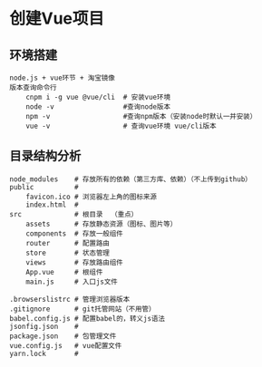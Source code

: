 # 创建Vue项目
## 环境搭建
    node.js + vue环节 + 淘宝镜像
    版本查询命令行
        cnpm i -g vue @vue/cli  # 安装vue环境
        node -v                 #查询node版本
        npm -v                  #查询npm版本（安装node时默认一并安装）
        vue -v                  # 查询vue环境 vue/cli版本

## 目录结构分析
    node_modules    # 存放所有的依赖（第三方库、依赖）（不上传到github）
    public          # 
        favicon.ico # 浏览器左上角的图标来源
        index.html  # 
    src             # 根目录  （重点）
        assets      # 存放静态资源（图标、图片等）
        components  # 存放一般组件
        router      # 配置路由
        store       # 状态管理
        views       # 存放路由组件
        App.vue     # 根组件
        main.js     # 入口js文件
    
    .browserslistrc # 管理浏览器版本
    .gitignore      # git托管网站（不用管）
    babel.config.js # 配置babel的，转义js语法
    jsonfig.json    # 
    package.json    # 包管理文件
    vue.config.js   # vue配置文件
    yarn.lock       # 
